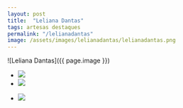 ```yaml
---
layout: post
title:  "Leliana Dantas"
tags: artesas destaques
permalink: "/lelianadantas"
image: /assets/images/lelianadantas/lelianadantas.png
---
```

![Leliana Dantas]({{ page.image }})

<div class="wrapper">
    <div class="footer-col-wrapper">
      <div class="footer-col footer-col-2">
        <ul class="contact-list">
          <li class="p-name"><img src="{{ site.url }}/assets/images/lelianadantas/lelianadantas1.png" /></li>
            <li class="p-name"><img src="{{ site.url }}/assets/images/lelianadantas/lelianadantas2.png" /></li>
        </ul>
      </div> 
      <div class="footer-col footer-col-2">
        <ul class="contact-list">       
          <li class="p-name"><img src="{{ site.url }}/assets/images/lelianadantas/lelianadantas3.png" /></li>     
        </ul>
      </div>
    </div>
  </div>
  
